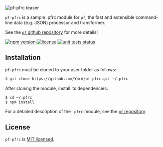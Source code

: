 ![pf-pfrc teaser][teaser]

`pf-pfrc` is a sample .pfrc module for `pf`, the fast and extensible command-line data (e.g. JSON) processor and transformer.

See the [`pf` github repository][pf] for more details!

[![npm version](https://img.shields.io/npm/v/fx.svg?color=orange)](https://www.npmjs.com/package/fx)
[![license](https://img.shields.io/badge/license-MIT-blue.svg?color=green)][license]
[![unit tests status](https://github.com/Yord/pf-pfrc/workflows/unit%20tests/badge.svg?branch=master)][actions]

## Installation

`pf-pfrc` must be cloned to your user folder as follows:

```bash
$ git clone https://github.com/Yord/pf-pfrc.git ~/.pfrc
```

After cloning the module, install its dependencies:

```bash
$ cd ~/.pfrc
$ npm install
```

For a detailed description of the `.pfrc` module, see the [`pf` repository][pf].

## License

`pf-pfrc` is [MIT licensed][license].

[license]: https://github.com/Yord/pf-pfrc/blob/master/LICENSE
[teaser]: ./teaser.gif
[pf]: https://github.com/Yord/pf
[pf-pfrc-sec]: https://github.com/Yord/pf#pfrc-module
[actions]: https://github.com/Yord/pf-pfrc/actions